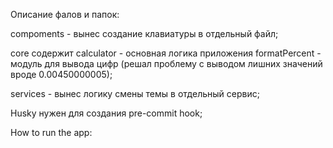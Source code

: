 Описание фалов и папок:

compoments - вынес создание клавиатуры в отдельный файл;

core содержит 
    calculator - основная логика приложения 
    formatPercent - модуль для вывода цифр (решал проблему с выводом лишних значений вроде 0.00450000005);

services - вынес логику смены темы в отдельный сервис;

Husky нужен для создания pre-commit hook;


How to run the app:

